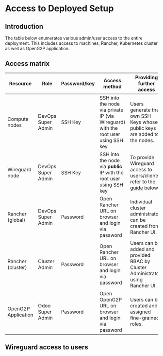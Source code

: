 # Access to Deployed Setup

## Introduction

The table below enumerates various admin/user access to the entire deployment. This includes access to machines, Rancher, Kubernetes cluster as well as OpenG2P application.

## Access matrix

| Resource            | Role               | Password/key | Access method                                                                     | Providing further access                                                                                                        |
| ------------------- | ------------------ | ------------ | --------------------------------------------------------------------------------- | ------------------------------------------------------------------------------------------------------------------------------- |
| Compute nodes       | DevOps Super Admin | SSH Key      | SSH into the node via private IP (via Wireguard) with the root user using SSH key | Users generate their own SSH Keys whose public keys are added to the nodes.                                                     |
| Wireguard node      | DevOps Super Admin | SSH Key      | SSH into the node via **public** IP with the root user using SSH key              | To provide Wireguard access to users/clients refer to the [guide](access-to-deployed-setup.md#wireguard-access-to-users) below. |
| Rancher (global)    | DevOps Super Admin | Password     | Open Rancher URL on browser and login via password                                | Individual cluster administrators can be created from Rancher UI.                                                               |
| Rancher (cluster)   | Cluster Admin      | Password     | Open Rancher URL on browser and login via password                                | Users can be added and provided RBAC by Cluster Administrator using Rancher UI.                                                 |
| OpenG2P Application | Odoo Super Admin   | Password     | Open OpenG2P URL on browser and login via password                                | Users can be created and assigned fine-grained roles.                                                                           |

## Wireguard access to users
